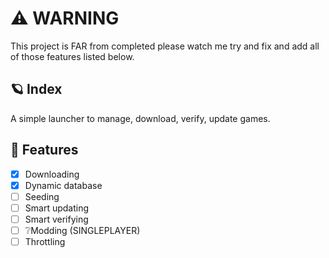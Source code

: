 # ⚠️ WARNING
This project is FAR from completed please watch me try and fix and add all of those features listed below.

## 🪐 Index
A simple launcher to manage, download, verify, update games.
​
## 📃 Features
- [x] Downloading
- [x] Dynamic database
- [ ] Seeding
- [ ] Smart updating
- [ ] Smart verifying
- [ ] ❔Modding (SINGLEPLAYER)
- [ ] Throttling
